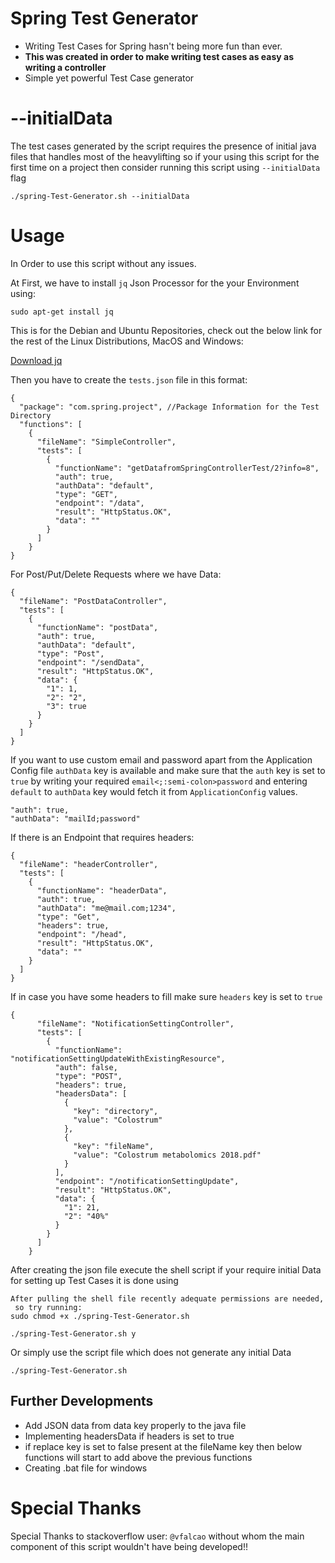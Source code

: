 # Spring Test Generator

- Writing Test Cases for Spring hasn't being more fun than ever.
- **This was created in order to make writing test cases as easy as writing a controller**
- Simple yet powerful Test Case generator

# --initialData

The test cases generated by the script requires the presence of initial java files that handles most of the heavylifting so if your using this script for the first time on a project then consider running this script using `--initialData` flag

    ./spring-Test-Generator.sh --initialData

# Usage

In Order to use this script without any issues.

At First, we have to install `jq` Json Processor for the your Environment using:

    sudo apt-get install jq

This is for the Debian and Ubuntu Repositories, check out the below link for the rest of the Linux Distributions, MacOS and Windows:

[Download jq](https://stedolan.github.io/jq/download/)

Then you have to create the `tests.json` file in this format:

    {
      "package": "com.spring.project", //Package Information for the Test Directory
      "functions": [
        {
          "fileName": "SimpleController",
          "tests": [
            {
              "functionName": "getDatafromSpringControllerTest/2?info=8",
              "auth": true,
              "authData": "default",
              "type": "GET",
              "endpoint": "/data",
              "result": "HttpStatus.OK",
              "data": ""
            }
          ]
        }
    }

For Post/Put/Delete Requests where we have Data:

    {
      "fileName": "PostDataController",
      "tests": [
        {
          "functionName": "postData",
          "auth": true,
          "authData": "default",
          "type": "Post",
          "endpoint": "/sendData",
          "result": "HttpStatus.OK",
          "data": {
            "1": 1,
            "2": "2",
            "3": true
          }
        }
      ]
    }

If you want to use custom email and password apart from the Application Config file `authData` key is available and make sure that the `auth` key is set to `true` by writing your required `email<;:semi-colon>password` and entering `default` to `authData` key would fetch it from `ApplicationConfig` values.

    "auth": true,
    "authData": "mailId;password"

If there is an Endpoint that requires headers:

    {
      "fileName": "headerController",
      "tests": [
        {
          "functionName": "headerData",
          "auth": true,
          "authData": "me@mail.com;1234",
          "type": "Get",
          "headers": true,
          "endpoint": "/head",
          "result": "HttpStatus.OK",
          "data": ""
        }
      ]
    }

If in case you have some headers to fill make sure `headers` key is set to `true`

    {
          "fileName": "NotificationSettingController",
          "tests": [
            {
              "functionName": "notificationSettingUpdateWithExistingResource",
              "auth": false,
              "type": "POST",
              "headers": true,
              "headersData": [
                {
                  "key": "directory",
                  "value": "Colostrum"
                },
                {
                  "key": "fileName",
                  "value": "Colostrum metabolomics 2018.pdf"
                }
              ],
              "endpoint": "/notificationSettingUpdate",
              "result": "HttpStatus.OK",
              "data": {
                "1": 21,
                "2": "40%"
              }
            }
          ]
        }

After creating the json file execute the shell script if your require initial Data for setting up Test Cases it is done using

    After pulling the shell file recently adequate permissions are needed,
     so try running:
    sudo chmod +x ./spring-Test-Generator.sh

    ./spring-Test-Generator.sh y

Or simply use the script file which does not generate any initial Data

    ./spring-Test-Generator.sh

## Further Developments

- Add JSON data from data key properly to the java file
- Implementing headersData if headers is set to true
- if replace key is set to false present at the fileName key then below functions will start to add above the previous functions
- Creating .bat file for windows

# Special Thanks

Special Thanks to stackoverflow user: `@vfalcao` without whom the main component of this script wouldn't have being developed!!

